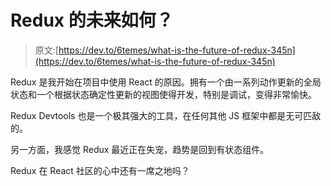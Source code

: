 # Redux 的未来如何？

> 原文:[https://dev.to/6temes/what-is-the-future-of-redux-345n](https://dev.to/6temes/what-is-the-future-of-redux-345n)

Redux 是我开始在项目中使用 React 的原因。拥有一个由一系列动作更新的全局状态和一个根据状态确定性更新的视图使得开发，特别是调试，变得非常愉快。

Redux Devtools 也是一个极其强大的工具，在任何其他 JS 框架中都是无可匹敌的。

另一方面，我感觉 Redux 最近正在失宠，趋势是回到有状态组件。

Redux 在 React 社区的心中还有一席之地吗？